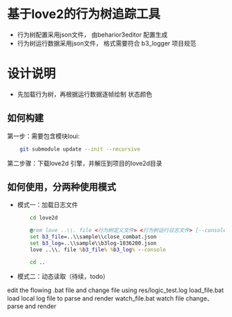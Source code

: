 # 基于love2的行为树追踪工具
* 行为树配置采用json文件， 由beharior3editor 配置生成
* 行为树运行数据采用json文件， 格式需要符合 b3_logger 项目规范

# 设计说明
* 先加载行为树，再根据运行数据逐帧绘制 状态颜色

## 如何构建
第一步：需要包含模块loui:
```sh 
    git submodule update --init --recursive
```

第二步骤：下载love2d 引擎，并解压到项目的love2d目录

## 如何使用，分两种使用模式
* 模式一：加载日志文件
    ```bat
        cd love2d

        @rem love ..\\. file <行为树定义文件> <行为树运行日志文件> [--console选项表示开启终端]
        set b3_file=..\\sample\\close_combat.json
        set b3_log=..\\sample\\b3log-1036200.json
        love ..\\. file %b3_file% %b3_log% --console

        cd ..
    ```

* 模式二：动态读取（待续，todo）

edit the flowing .bat file and change file using res/logic_test.log
load_file.bat load local log file to parse and render
watch_file.bat watch file change、parse and render